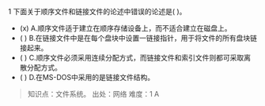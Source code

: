 1
下面关于顺序文件和链接文件的论述中错误的论述是( )。
- (x) A.顺序文件适于建立在顺序存储设备上，而不适合建立在磁盘上。 
- ( ) B.在链接文件中是在每个盘块中设置一链接指针，用于将文件的所有盘块链接起来。
- ( ) C.顺序文件必须采用连续分配方式，而链接文件和索引文件则都可采取离散分配方式。 
- ( ) D.在MS-DOS中采用的是链接文件结构。

> 知识点：文件系统。
> 出处：网络
> 难度：1
> A
